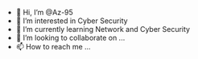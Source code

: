 - 👋 Hi, I’m @Az-95
- 👀 I’m interested in Cyber Security
- 🌱 I’m currently learning Network and Cyber Security
- 💞️ I’m looking to collaborate on ...
- 📫 How to reach me ...

<!---
Az-95/Az-95 is a ✨ special ✨ repository because its `README.md` (this file) appears on your GitHub profile.
You can click the Preview link to take a look at your changes.
--->
